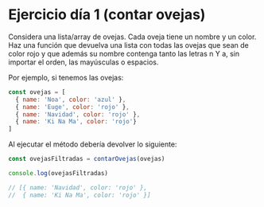 # Ejercicio día 1 (contar ovejas)  

Considera una lista/array de ovejas. Cada oveja tiene un nombre y un color. Haz una función que devuelva una lista con todas las ovejas que sean de color rojo y que además su nombre contenga tanto las letras n Y a, sin importar el orden, las mayúsculas o espacios.

Por ejemplo, si tenemos las ovejas:
   
```javascript
const ovejas = [  
  { name: 'Noa', color: 'azul' },  
  { name: 'Euge', color: 'rojo' },  
  { name: 'Navidad', color: 'rojo' },  
  { name: 'Ki Na Ma', color: 'rojo'}  
]
```    
 
Al ejecutar el método debería devolver lo siguiente:
   
```javascript
const ovejasFiltradas = contarOvejas(ovejas)

console.log(ovejasFiltradas)

// [{ name: 'Navidad', color: 'rojo' },  
//  { name: 'Ki Na Ma', color: 'rojo' }]
``` 
